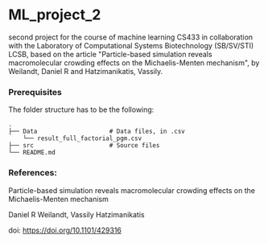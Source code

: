 # ML_project_2
second project for the course of machine learning CS433 in collaboration with the Laboratory of Computational Systems Biotechnology (SB/SV/STI) LCSB, based on the article "Particle-based simulation reveals macromolecular crowding effects on the Michaelis-Menten mechanism", by Weilandt, Daniel R and Hatzimanikatis, Vassily.

### Prerequisites

The folder structure has to be the following:

    .
    ├── Data                    # Data files, in .csv
        └── result_full_factorial_pgm.csv
    ├── src                     # Source files
    └── README.md
 

### References:

Particle-based simulation reveals macromolecular crowding effects on the Michaelis-Menten mechanism

Daniel R Weilandt, Vassily Hatzimanikatis

doi: https://doi.org/10.1101/429316 

